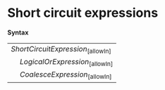 # Short circuit expressions

**Syntax**

<table>
    <tr>
        <td colspan="2"><i>ShortCircuitExpression</i><sub>[allowIn]</sub></td>
    </tr>
    <tr>
        <td>&nbsp;</td><td><i>LogicalOrExpression</i><sub>[allowIn]</sub></td>
    </tr>
    <tr>
        <td>&nbsp;</td><td><i>CoalesceExpression</i><sub>[allowIn]</sub></td>
    </tr>
</table>